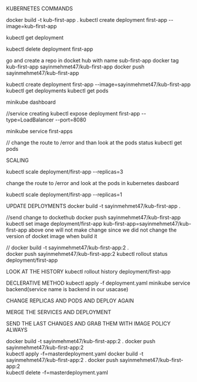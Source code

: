 KUBERNETES COMMANDS

docker build -t kub-first-app . 
kubectl create deployment first-app --image=kub-first-app  

kubectl get deployment 


kubectl delete deployment first-app


go and create a repo in docket hub with name sub-first-app
docker tag kub-first-app sayinmehmet47/kub-first-app
docker push sayinmehmet47/kub-first-app 

kubectl create deployment first-app --image=sayinmehmet47/kub-first-app
kubectl get deployments
kubectl get pods


minikube dashboard   


//service creating
kubectl expose deployment first-app --type=LoadBalancer --port=8080


minikube service first-apps

// change the route to /error and than look at the pods status
kubectl get pods




SCALING

kubectl scale deployment/first-app --replicas=3

change the route to /error and look at the pods in kubernetes dasboard



kubectl scale deployment/first-app --replicas=1

UPDATE DEPLOYMENTS
docker build -t sayinmehmet47/kub-first-app .

//send change to dockethub
docker push sayinmehmet47/kub-first-app  
kubectl set image deployment/first-app kub-first-app=sayinmehmet47/kub-first-app
above one will not make change since we did not change the version of docket image when build it

// docker build -t sayinmehmet47/kub-first-app:2 .  
 docker push sayinmehmet47/kub-first-app:2 
kubectl rollout status deployment/first-app  

LOOK AT THE HISTORY
kubectl rollout history deployment/first-app

DECLERATIVE METHOD
kubectl apply -f deployment.yaml
minikube service backend(service name is backend in our usacase)


CHANGE REPLICAS AND PODS AND DEPLOY AGAIN



MERGE THE SERVICES AND DEPLOYMENT


SEND THE LAST CHANGES AND GRAB THEM WITH IMAGE POLICY ALWAYS

docker build -t sayinmehmet47/kub-first-app:2 .
docker push sayinmehmet47/kub-first-app:2  
 kubectl apply -f=masterdeployment.yaml
docker build -t sayinmehmet47/kub-first-app:2 .
docker push sayinmehmet47/kub-first-app:2  
kubectl delete  -f=masterdeployment.yaml 
